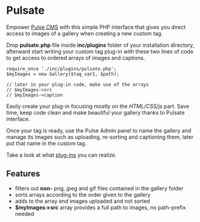 # Pulsate

Empower [Pulse CMS](https://pulsecms.com) with this simple PHP interface that gives you direct access to images of a gallery when creating a new custom tag.

Drop __pulsate.php__ file inside __inc/plugins__ folder of your installation directory, afterward start writing your custom tag plug-in with these two lines of code to get access to ordered arrays of images and captions.

    require_once './inc/plugins/pulsate.php';  
    $myImages = new Gallery($tag_var1, $path);
    
    // later in your plug-in code, make use of the arrays
    // $myImages->src
    // $myImages->caption

Easily create your plug-in focusing mostly on the _HTML/CSS/js_ part. Save time, keep code clean and make beautiful your gallery thanks to Pulsate interface.

Once your tag is ready, use the Pulse Admin panel to name the gallery and manage its images such as uploading, re-sorting and captioning them, later put that name in the custom tag.

Take a look at what [plug-ins](http://www.pulsate.eu) you can realize.

## Features
* filters out **non-** png, jpeg and gif files contained in the gallery folder
* sorts arrays according to the order given to the gallery
* adds to the array end images uploaded and not sorted
* **$myImages->src** array provides a full path to images, no path-prefix needed
